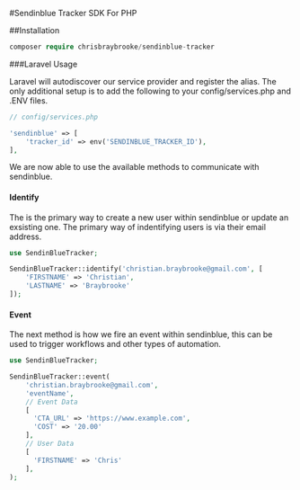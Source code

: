 #Sendinblue Tracker SDK For PHP

##Installation

```php
composer require chrisbraybrooke/sendinblue-tracker
```



###Laravel Usage

Laravel will autodiscover our service provider and register the alias. The only additional setup is to add the following to your config/services.php and .ENV files.

```php
// config/services.php

'sendinblue' => [
    'tracker_id' => env('SENDINBLUE_TRACKER_ID'),
],
```

We are now able to use the available methods to communicate with sendinblue.

#### Identify

The is the primary way to create a new user within sendinblue or update an exsisting one. The primary way of indentifying users is via their email address.

```php
use SendinBlueTracker;

SendinBlueTracker::identify('christian.braybrooke@gmail.com', [
    'FIRSTNAME' => 'Christian',
    'LASTNAME' => 'Braybrooke'
]);
```



#### Event

The next method is how we fire an event within sendinblue, this can be used to trigger workflows and other types of automation.

````php
use SendinBlueTracker;

SendinBlueTracker::event(
    'christian.braybrooke@gmail.com',
    'eventName',
  	// Event Data
    [
      'CTA_URL' => 'https://www.example.com',
      'COST' => '20.00'
    ],
  	// User Data
    [
      'FIRSTNAME' => 'Chris'
    ],
);
````





